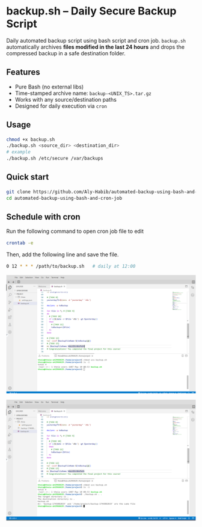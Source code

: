 # backup.sh – Daily Secure Backup Script
Daily automated backup script using bash script and cron job.
`backup.sh` automatically archives **files modified in the last 24 hours** and
drops the compressed backup in a safe destination folder.

## Features
* Pure Bash (no external libs)
* Time-stamped archive name: `backup-<UNIX_TS>.tar.gz`
* Works with any source/destination paths
* Designed for daily execution via `cron`

## Usage
```bash
chmod +x backup.sh
./backup.sh <source_dir> <destination_dir>
# example
./backup.sh /etc/secure /var/backups
```
## Quick start
```bash
git clone https://github.com/Aly-Habib/automated-backup-using-bash-and-cron-job.git
cd automated-backup-using-bash-and-cron-job
```

## Schedule with cron
Run the following command to open cron job file to edit
```bash
crontab -e
```
Then, add the following line and save the file.
```bash
0 12 * * * /path/to/backup.sh   # daily at 12:00
```

<p align="center">
  <img src="sc1.png">
</p>

<p align="center">
  <img src="sc2.png">
</p>
